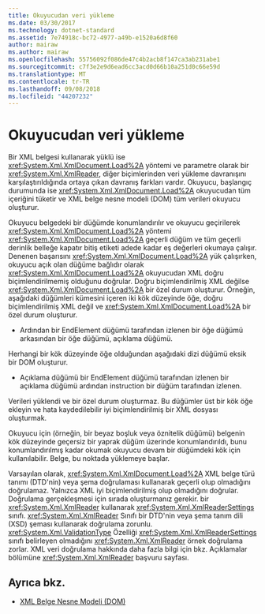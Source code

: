 ```yaml
---
title: Okuyucudan veri yükleme
ms.date: 03/30/2017
ms.technology: dotnet-standard
ms.assetid: 7e74918c-bc72-4977-a49b-e1520a6d8f60
author: mairaw
ms.author: mairaw
ms.openlocfilehash: 55756092f086de47c4b2acb8f147ca3ab231abe1
ms.sourcegitcommit: c7f3e2e9d6ead6cc3acd0d66b10a251d0c66e59d
ms.translationtype: MT
ms.contentlocale: tr-TR
ms.lasthandoff: 09/08/2018
ms.locfileid: "44207232"
---
```

# <a name="load-data-from-a-reader"></a>Okuyucudan veri yükleme
Bir XML belgesi kullanarak yüklü ise <xref:System.Xml.XmlDocument.Load%2A> yöntemi ve parametre olarak bir <xref:System.Xml.XmlReader>, diğer biçimlerinden veri yükleme davranışını karşılaştırıldığında ortaya çıkan davranış farkları vardır. Okuyucu, başlangıç durumunda ise <xref:System.Xml.XmlDocument.Load%2A> okuyucudan tüm içeriğini tüketir ve XML belge nesne modeli (DOM) tüm verileri okuyucu oluşturur.  
  
 Okuyucu belgedeki bir düğümde konumlandırılır ve okuyucu geçirilerek <xref:System.Xml.XmlDocument.Load%2A> yöntemi <xref:System.Xml.XmlDocument.Load%2A> geçerli düğüm ve tüm geçerli derinlik belleğe kapatır bitiş etiketi adede kadar eş değerleri okumaya çalışır. Denenen başarısını <xref:System.Xml.XmlDocument.Load%2A> yük çalışırken, okuyucu açık olan düğüme bağlıdır olarak <xref:System.Xml.XmlDocument.Load%2A> okuyucudan XML doğru biçimlendirilmemiş olduğunu doğrular. Doğru biçimlendirilmiş XML değilse <xref:System.Xml.XmlDocument.Load%2A> bir özel durum oluşturur. Örneğin, aşağıdaki düğümleri kümesini içeren iki kök düzeyinde öğe, doğru biçimlendirilmiş XML değil ve <xref:System.Xml.XmlDocument.Load%2A> bir özel durum oluşturur.  
  
-   Ardından bir EndElement düğümü tarafından izlenen bir öğe düğümü arkasından bir öğe düğümü, açıklama düğümü.  
  
 Herhangi bir kök düzeyinde öğe olduğundan aşağıdaki dizi düğümü eksik bir DOM oluşturur.  
  
-   Açıklama düğümü bir EndElement düğümü tarafından izlenen bir açıklama düğümü ardından instruction bir düğüm tarafından izlenen.  
  
 Verileri yüklendi ve bir özel durum oluşturmaz. Bu düğümler üst bir kök öğe ekleyin ve hata kaydedilebilir iyi biçimlendirilmiş bir XML dosyası oluşturmak.  
  
 Okuyucu için (örneğin, bir beyaz boşluk veya öznitelik düğümü) belgenin kök düzeyinde geçersiz bir yaprak düğüm üzerinde konumlandırıldı, bunu konumlandırılmış kadar okumak okuyucu devam bir düğümdeki kök için kullanılabilir. Belge, bu noktada yüklemeye başlar.  
  
 Varsayılan olarak, <xref:System.Xml.XmlDocument.Load%2A> XML belge türü tanımı (DTD'nin) veya şema doğrulaması kullanarak geçerli olup olmadığını doğrulamaz. Yalnızca XML iyi biçimlendirilmiş olup olmadığını doğrular. Doğrulama gerçekleşmesi için sırada oluşturmanız gerekir. bir <xref:System.Xml.XmlReader> kullanarak <xref:System.Xml.XmlReaderSettings> sınıfı. <xref:System.Xml.XmlReader> Sınıfı bir DTD'nin veya şema tanım dili (XSD) şeması kullanarak doğrulama zorunlu. <xref:System.Xml.ValidationType> Özelliği <xref:System.Xml.XmlReaderSettings> sınıfı belirleyen olmadığını <xref:System.Xml.XmlReader> örnek doğrulama zorlar. XML veri doğrulama hakkında daha fazla bilgi için bkz. Açıklamalar bölümüne <xref:System.Xml.XmlReader> başvuru sayfası.  
  
## <a name="see-also"></a>Ayrıca bkz.

- [XML Belge Nesne Modeli (DOM)](../../../../docs/standard/data/xml/xml-document-object-model-dom.md)
